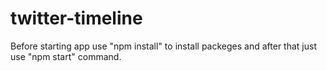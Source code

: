 # twitter-timeline

Before starting app use "npm install" to install packeges and after that just use "npm start" command.  

